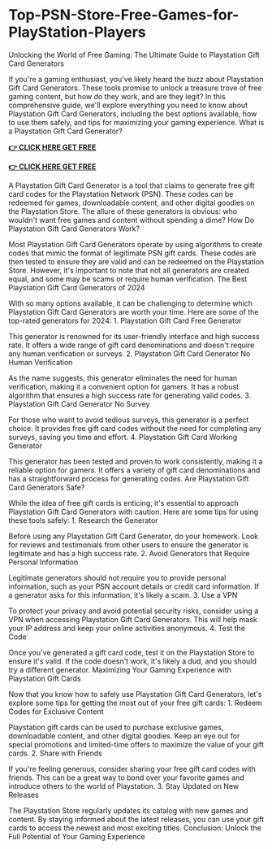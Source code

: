 # Top-PSN-Store-Free-Games-for-PlayStation-Players
Unlocking the World of Free Gaming: The Ultimate Guide to Playstation Gift Card Generators

If you're a gaming enthusiast, you've likely heard the buzz about Playstation Gift Card Generators. These tools promise to unlock a treasure trove of free gaming content, but how do they work, and are they legit? In this comprehensive guide, we'll explore everything you need to know about Playstation Gift Card Generators, including the best options available, how to use them safely, and tips for maximizing your gaming experience. What is a Playstation Gift Card Generator?


**[👉 CLICK HERE GET FREE](https://usaofferzon.com/psn)**



**[👉 CLICK HERE GET FREE](https://usaofferzon.com/giftcard)**

A Playstation Gift Card Generator is a tool that claims to generate free gift card codes for the Playstation Network (PSN). These codes can be redeemed for games, downloadable content, and other digital goodies on the Playstation Store. The allure of these generators is obvious: who wouldn't want free games and content without spending a dime? How Do Playstation Gift Card Generators Work?

Most Playstation Gift Card Generators operate by using algorithms to create codes that mimic the format of legitimate PSN gift cards. These codes are then tested to ensure they are valid and can be redeemed on the Playstation Store. However, it's important to note that not all generators are created equal, and some may be scams or require human verification. The Best Playstation Gift Card Generators of 2024

With so many options available, it can be challenging to determine which Playstation Gift Card Generators are worth your time. Here are some of the top-rated generators for 2024: 1. Playstation Gift Card Free Generator

This generator is renowned for its user-friendly interface and high success rate. It offers a wide range of gift card denominations and doesn't require any human verification or surveys. 2. Playstation Gift Card Generator No Human Verification

As the name suggests, this generator eliminates the need for human verification, making it a convenient option for gamers. It has a robust algorithm that ensures a high success rate for generating valid codes. 3. Playstation Gift Card Generator No Survey

For those who want to avoid tedious surveys, this generator is a perfect choice. It provides free gift card codes without the need for completing any surveys, saving you time and effort. 4. Playstation Gift Card Working Generator

This generator has been tested and proven to work consistently, making it a reliable option for gamers. It offers a variety of gift card denominations and has a straightforward process for generating codes. Are Playstation Gift Card Generators Safe?

While the idea of free gift cards is enticing, it's essential to approach Playstation Gift Card Generators with caution. Here are some tips for using these tools safely: 1. Research the Generator

Before using any Playstation Gift Card Generator, do your homework. Look for reviews and testimonials from other users to ensure the generator is legitimate and has a high success rate. 2. Avoid Generators that Require Personal Information

Legitimate generators should not require you to provide personal information, such as your PSN account details or credit card information. If a generator asks for this information, it's likely a scam. 3. Use a VPN

To protect your privacy and avoid potential security risks, consider using a VPN when accessing Playstation Gift Card Generators. This will help mask your IP address and keep your online activities anonymous. 4. Test the Code

Once you've generated a gift card code, test it on the Playstation Store to ensure it's valid. If the code doesn't work, it's likely a dud, and you should try a different generator. Maximizing Your Gaming Experience with Playstation Gift Cards

Now that you know how to safely use Playstation Gift Card Generators, let's explore some tips for getting the most out of your free gift cards: 1. Redeem Codes for Exclusive Content

Playstation gift cards can be used to purchase exclusive games, downloadable content, and other digital goodies. Keep an eye out for special promotions and limited-time offers to maximize the value of your gift cards. 2. Share with Friends

If you're feeling generous, consider sharing your free gift card codes with friends. This can be a great way to bond over your favorite games and introduce others to the world of Playstation. 3. Stay Updated on New Releases

The Playstation Store regularly updates its catalog with new games and content. By staying informed about the latest releases, you can use your gift cards to access the newest and most exciting titles. Conclusion: Unlock the Full Potential of Your Gaming Experience
